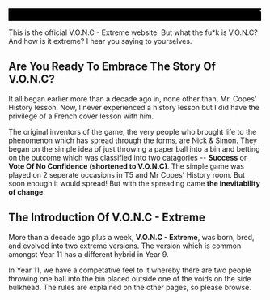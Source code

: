 
<marquee bgcolor="black" loop="1000" behavior="up" width="500" height="25" scrollamount="5" scrolldelay="10">
<b>
<font color="white">You are now entering the strange and mysterious world of V.O.N.C - Extreme. Proceed With Caution!!
</font>
</b>
</marquee>

This is the official V.O.N.C - Extreme website. But what the fu*k is V.O.N.C? And how is it extreme? I hear you saying to yourselves. 

## Are You Ready To Embrace The Story Of V.O.N.C?

It all began earlier more than a decade ago in, none other than, Mr. Copes' History lesson. Now, I never experienced a history lesson but I did have the privilege of a French cover lesson with him. 

The original inventors of the game, the very people who brought life to the phenomenon which has spread through the forms, are Nick & Simon. They began on the simple idea of just throwing a paper ball into a bin and betting on the outcome which was classified into two catagories -- **Success** or **Vote Of No Confidence (shortened to V.O.N.C)**. The simple game was played on 2 seperate occasions in T5 and Mr Copes' History room. But soon enough it would spread! But with the spreading came **the inevitability of change**.

## The Introduction Of V.O.N.C - Extreme

More than a decade ago plus a week, **V.O.N.C - Extreme**, was born, bred, and evolved into two extreme versions. The version which is common amongst Year 11 has a different hybrid in Year 9. 

In Year 11, we have a competative feel to it whereby there are two people throwing one ball into the bin placed outside one of the voids on the side bulkhead. The rules are explained on the other pages, so please browse.
